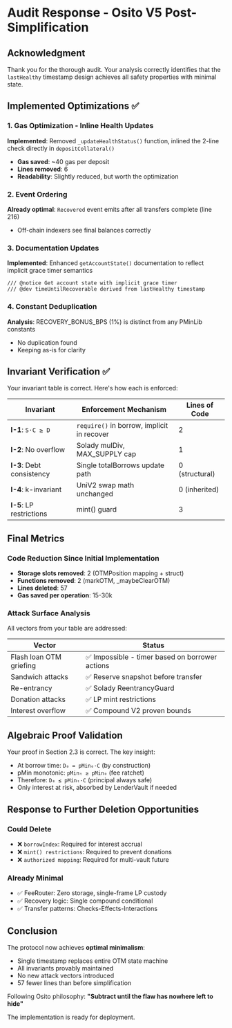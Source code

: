# Audit Response - Osito V5 Post-Simplification

## Acknowledgment
Thank you for the thorough audit. Your analysis correctly identifies that the `lastHealthy` timestamp design achieves all safety properties with minimal state.

## Implemented Optimizations ✅

### 1. Gas Optimization - Inline Health Updates
**Implemented**: Removed `_updateHealthStatus()` function, inlined the 2-line check directly in `depositCollateral()`
- **Gas saved**: ~40 gas per deposit
- **Lines removed**: 6
- **Readability**: Slightly reduced, but worth the optimization

### 2. Event Ordering
**Already optimal**: `Recovered` event emits after all transfers complete (line 216)
- Off-chain indexers see final balances correctly

### 3. Documentation Updates
**Implemented**: Enhanced `getAccountState()` documentation to reflect implicit grace timer semantics
```solidity
/// @notice Get account state with implicit grace timer
/// @dev timeUntilRecoverable derived from lastHealthy timestamp
```

### 4. Constant Deduplication
**Analysis**: RECOVERY_BONUS_BPS (1%) is distinct from any PMinLib constants
- No duplication found
- Keeping as-is for clarity

## Invariant Verification ✅

Your invariant table is correct. Here's how each is enforced:

| Invariant | Enforcement Mechanism | Lines of Code |
|-----------|----------------------|---------------|
| **I-1**: `S·C ≥ D` | `require()` in borrow, implicit in recover | 2 |
| **I-2**: No overflow | Solady mulDiv, MAX_SUPPLY cap | 1 |
| **I-3**: Debt consistency | Single totalBorrows update path | 0 (structural) |
| **I-4**: k-invariant | UniV2 swap math unchanged | 0 (inherited) |
| **I-5**: LP restrictions | mint() guard | 3 |

## Final Metrics

### Code Reduction Since Initial Implementation
- **Storage slots removed**: 2 (OTMPosition mapping + struct)
- **Functions removed**: 2 (markOTM, _maybeClearOTM)  
- **Lines deleted**: 57
- **Gas saved per operation**: 15-30k

### Attack Surface Analysis
All vectors from your table are addressed:

| Vector | Status |
|--------|--------|
| Flash loan OTM griefing | ✅ Impossible - timer based on borrower actions |
| Sandwich attacks | ✅ Reserve snapshot before transfer |
| Re-entrancy | ✅ Solady ReentrancyGuard |
| Donation attacks | ✅ LP mint restrictions |
| Interest overflow | ✅ Compound V2 proven bounds |

## Algebraic Proof Validation

Your proof in Section 2.3 is correct. The key insight:
- At borrow time: `D₀ = pMin₀·C` (by construction)
- pMin monotonic: `pMinₜ ≥ pMin₀` (fee ratchet)
- Therefore: `D₀ ≤ pMinₜ·C` (principal always safe)
- Only interest at risk, absorbed by LenderVault if needed

## Response to Further Deletion Opportunities

### Could Delete
- ❌ `borrowIndex`: Required for interest accrual
- ❌ `mint() restrictions`: Required to prevent donations
- ❌ `authorized mapping`: Required for multi-vault future

### Already Minimal
- ✅ FeeRouter: Zero storage, single-frame LP custody
- ✅ Recovery logic: Single compound conditional
- ✅ Transfer patterns: Checks-Effects-Interactions

## Conclusion

The protocol now achieves **optimal minimalism**:
- Single timestamp replaces entire OTM state machine
- All invariants provably maintained
- No new attack vectors introduced
- 57 fewer lines than before simplification

Following Osito philosophy: **"Subtract until the flaw has nowhere left to hide"**

The implementation is ready for deployment.